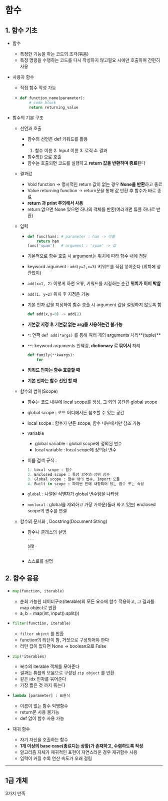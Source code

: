 # 함수

## 1. 함수 기초

- 함수

  - 특정한 기능을 하는 코드의 조각(묶음)
  - 특정 명령을 수행하는 코드를 다시 작성하지 않고필요 시에만 호출하여 간편히 사용

- 사용자 함수

  - 직접 함수 작성 가능

  - ```python
    def function_name(parameter):
        # code block
        return returning_value
    ```

- 함수의 기본 구조

  - 선언과 호출

    - 함수의 선언은 def 키워드를 활용
    - 1. 함수 이름 2. Input 이름 3. 로직 4. 결과
    - 함수명() 으로 호출
    - 함수는 호출되면 코드를 실행하고 **return 값을 반환하며 종료**된다

  - 결과값

    - Void function -> 명시적인 return 값이 없는 경우 **None을 반환**하고 종료
    - Value returning function ->  return문을 통해 값 반환 후 함수가 바로 종료
    - **return 과 print 주의해서 사용**
    - return 없으면 None 있으면 하나의 객체를 반환(여러개면 튜플 하나로 반환)

  - 입력

    - ```python
      def func(ham): # parameter : ham -> 이름
          return ham
      func('spam')   # argument : 'spam' -> 값
      ```

    - 기본적으로 함수 호출 시 argument는 위치에 따라 함수 내에 전달

    - keyword argument : `add(y=2,x=3)` 키워드를 직접 넣어준다 (위치에 상관없이)

    - `add(x=1, 2)` 이렇게 하면 오류, 키워드를 지정하는 순간 **위치가 이미 박살**

    - `add(1, y=2)` 위치 후 지정은 가능

    - 기본 인자 값을 지정하여 함수 호출 시 argument 값을 설정하지 않도록 함

      ```python
      def add(x,y=0) -> add(2)
      ```

    - **기본값 지정 후 기본값 없는 arg를 사용하는건 불가능**

    - `*`: 언팩 `def add(*args)` 를 통해 여러 개의 arguments 처리**(tuple)**

    - `**`: keyword arguments 언팩킹, **dictionary 로 묶어서** 처리

      ```python
      def family(**kwargs):
          for 
      ```
      
    - **키워드 인자는 함수 호출할 때**

    - **기본 인자는 함수 선언 할 때**

  - 함수의 범위(Scope)

    - 함수는 코드 내부에 local scope를 생성, 그 외의 공간은 global scope

    - global scope : 코드 어디에서든 참조할 수 있는 공간

    - local scope : 함수가 만든 scope, 함수 내부에서만 참조 가능
  
    - variable
  
      - global variable : global scope에 정의된 변수
      - local variable : local scope에 정의된 변수
  
    - 이름 검색 규칙 :
  
      ```python
      1. Local scope : 함수
      2. Enclosed scope : 특정 함수의 상위 함수
      3. Global scope : 함수 밖의 변수, Import 모듈
      4. Built-in scope : 파이썬 안에 내장되어 있는 함수 또는 속성
      ```

    - `global` : 나열된 식별자가 global 변수임을 나타냄

    - `nonlocal` : global을 제외하고 가장 가까운(둘러 싸고 있는) enclosed scope의 변수를 연결 

  - 함수의 문서화 , Docstring(Document String)
  
    - 함수나 클래스의 설명 
  
      ````python
      ```
      설명~
      ```
      ````
  
    - 스스로를 설명



## 2. 함수 응용

- ```python
  map(function, iterable)
  ```

  - 순회 가능한 데이터구조(iterable)의 모든 요소에 함수 적용하고, 그 결과를 map object로 반환
  - a, b = map(int, input().split())



- ```python
  filter(function, iterable)
  ```

  - `filter object` 를 반환
  - function의 리턴이 참, 거짓으로 구성되어야 한다
  - 리턴 값이 없다면 None -> boolean으로 False

- ```python
  zip(*iterables)
  ```

  - 복수의 iterable 객체를 모아준다
  - 결과는 튜플의 모음으로 구성된 `zip object` 를 반환
  - 같은 idx 인자를 묶어준다
  - 가장 짧은 것 까지 묶는다

- ```python
  lambda [parameter] : 표현식
  ```

  - 이름이 없는 함수 익명함수
  - return문 사용 불가능
  - def 없이 함수 사용 가능

- 재귀 함수

  - 자기 자신을 호출하는 함수
  - **1개 이상의 base case(종료디는 상황)가 존재하고, 수렴하도록 작성**
  - 알고리즘 자체가 재귀적인 표현이 자연스러운 경우 재귀함수 사용
  - 입력이 커질 수록 연산 속도가 오래 걸림



---

## 1급 개체

3가지 만족